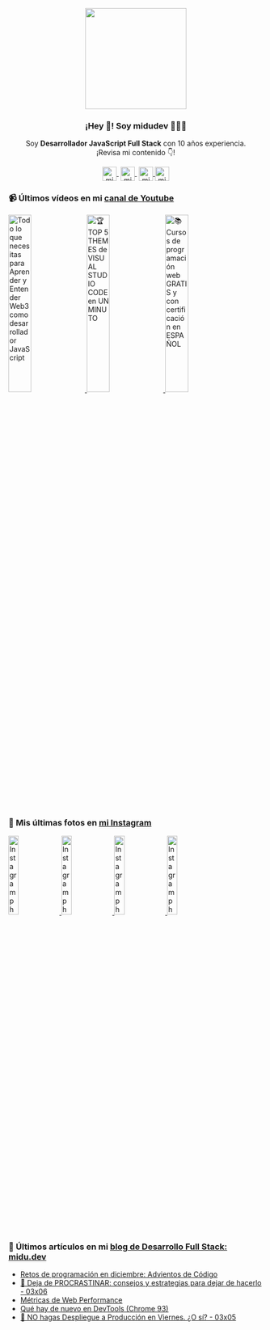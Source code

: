 <p align="center" width="300">
   <img align="center" width="200" src="https://user-images.githubusercontent.com/1561955/106762302-fda9de00-6635-11eb-99be-3ef744e60c0e.png" />
   <h3 align="center">¡Hey 👋! Soy midudev 👨🏻‍💻</h3>
</p>

<p align="center">Soy <strong>Desarrollador JavaScript Full Stack</strong> con 10 años experiencia.<br />¡Revisa mi contenido 👇!</p>
<p align="center">
   <a href="https://twitch.tv/midudev" target="blank" style='margin-right:4px'>
    <img align="center" src="https://cdn.jsdelivr.net/npm/simple-icons@3.0.1/icons/twitch.svg" alt="midudev" height="28px" width="28px" />
  </a>
   <a href="https://youtube.com/midudev" target="blank" style='margin-right:4px'>
    <img align="center" src="https://cdn.jsdelivr.net/npm/simple-icons@3.0.1/icons/youtube.svg" alt="midudev" height="28px" width="28px" />
  </a>
  <a href="https://instagram.com/midu.dev" target="blank">
    <img align="center" src="https://cdn.jsdelivr.net/npm/simple-icons@3.0.1/icons/instagram.svg" alt="midu.dev" height="28px" width="28px" />
  </a>
  <a href="https://twitter.com/midudev" target="blank">
    <img align="center" src="https://cdn.jsdelivr.net/npm/simple-icons@3.0.1/icons/twitter.svg" alt="midudev" height="28px" width="28px" />
  </a>
</p>

### 📹 Últimos vídeos en mi [canal de Youtube](https://youtube.com/midudev)

<a href='https://youtu.be/A5SZ6OXKjSw' target='_blank'>
  <img width='30%' src='https://img.youtube.com/vi/A5SZ6OXKjSw/mqdefault.jpg' alt='Todo lo que necesitas para Aprender y Entender Web3 como desarrollador JavaScript' />
</a>
<a href='https://youtu.be/QWn-Xk4E518' target='_blank'>
  <img width='30%' src='https://img.youtube.com/vi/QWn-Xk4E518/mqdefault.jpg' alt='🏆 TOP 5 THEMES de VISUAL STUDIO CODE en UN MINUTO' />
</a>
<a href='https://youtu.be/rNjJwhBNWOk' target='_blank'>
  <img width='30%' src='https://img.youtube.com/vi/rNjJwhBNWOk/mqdefault.jpg' alt='📚 Cursos de programación web GRATIS y con certificación en ESPAÑOL' />
</a>

### 📸 Mis últimas fotos en [mi Instagram](https://instagram.com/midu.dev)

<a href='https://instagram.com/p/CZPQEttK_T0' target='_blank'>
  <img width='20%' src='https://scontent-lga3-2.cdninstagram.com/v/t51.2885-15/fr/e15/s1080x1080/272700449_1357245631377228_8457781573946143107_n.jpg?_nc_ht=scontent-lga3-2.cdninstagram.com&_nc_cat=100&_nc_ohc=EyHPqw7ocuYAX_pxriu&edm=APU89FABAAAA&ccb=7-4&oh=00_AT-pz6euH5IDi40WRKwLAI0FpMYi7ARI5yFjysuC_Uiq5A&oe=61FC7759&_nc_sid=86f79a' alt='Instagram photo' />
</a>
<a href='https://instagram.com/p/CZMvDRmuVIZ' target='_blank'>
  <img width='20%' src='https://scontent-lga3-2.cdninstagram.com/v/t51.2885-15/e35/272387864_1336076013521597_7287515047732035482_n.jpg?_nc_ht=scontent-lga3-2.cdninstagram.com&_nc_cat=105&_nc_ohc=Uvvn2tCfspcAX-hEprV&edm=APU89FABAAAA&ccb=7-4&oh=00_AT-OFTghTStm-cbGuYlUT7kwa8FQsghscnhZ9H0HqD8YJA&oe=61FC35F0&_nc_sid=86f79a' alt='Instagram photo' />
</a>
<a href='https://instagram.com/p/CZHjBaruEBk' target='_blank'>
  <img width='20%' src='https://scontent-lga3-2.cdninstagram.com/v/t51.2885-15/e35/272398453_690916082290074_1688703201941265927_n.jpg?_nc_ht=scontent-lga3-2.cdninstagram.com&_nc_cat=106&_nc_ohc=E3TbvCsHOE8AX_FRdlB&edm=APU89FABAAAA&ccb=7-4&oh=00_AT-5W4be4MZsuzwhJge44JLj2zi8BTR1Ww3VDop5hnwbYw&oe=61FBB3D8&_nc_sid=86f79a' alt='Instagram photo' />
</a>
<a href='https://instagram.com/p/CZFE_Hat6RK' target='_blank'>
  <img width='20%' src='https://scontent-lga3-2.cdninstagram.com/v/t51.2885-15/fr/e15/s1080x1080/272478129_6841211622616647_5730963166465281756_n.jpg?_nc_ht=scontent-lga3-2.cdninstagram.com&_nc_cat=103&_nc_ohc=tGuXfVFIsSAAX99oNap&tn=hmWKsqBD8UdOLuxb&edm=APU89FABAAAA&ccb=7-4&oh=00_AT-RJplFsDaLqP8vfZ2FtZWuE2uobF1tW75fZ4uJa-Nbfg&oe=61FC6384&_nc_sid=86f79a' alt='Instagram photo' />
</a>

### 📝 Últimos artículos en mi [blog de Desarrollo Full Stack: midu.dev](https://midu.dev)
- [Retos de programación en diciembre: Advientos de Código](https://midu.dev/retos-programacion-advent-of-code/)
- [📍 Deja de PROCRASTINAR: consejos y estrategias para dejar de hacerlo - 03x06](https://midu.dev/podcast/03_06_deja-de-procrastinar-consejos-y-estrategias-para-dejar-de-hacerlo/)
- [Métricas de Web Performance](https://midu.dev/metricas-web-performance/)
- [Qué hay de nuevo en DevTools (Chrome 93)](https://midu.dev/chrome-dev-tools-93-novedades/)
- [🛑 NO hagas Despliegue a Producción en Viernes. ¿O sí? - 03x05](https://midu.dev/podcast/03_05_no-hagas-despliegue-a-produccion-en-viernes-o-si/)